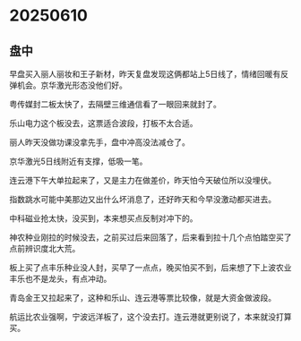 # 20250610

## 盘中

早盘买入丽人丽妆和王子新材，昨天复盘发现这俩都站上5日线了，情绪回暖有反弹机会。京华激光形态没他们好。

粤传媒封二板太快了，去隔壁三维通信看了一眼回来就封了。

乐山电力这个板没去，这票适合波段，打板不太合适。

丽人昨天没做功课没拿先手，盘中冲高没法减仓了。

京华激光5日线附近有支撑，低吸一笔。

连云港下午大单拉起来了，又是主力在做差价，昨天怕今天破位所以没埋伏。

指数跳水可能中美那边又出什么坏消息了，还好昨天和今早没激动都买进去。

中科磁业抢太快，没买到，本来想买点反制对冲下的。

神农种业刚拉的时候没去，之前买过后来回落了，后来看到拉十几个点怕踏空买了点前辨识度北大荒。

板上买了点丰乐种业没人封，买早了一点点，晚买怕买不到，后来想了下上波农业丰乐也不是龙头，有点冲动。

青岛金王又拉起来了，这种和乐山、连云港等票比较像，就是大资金做波段。

航运比农业强啊，宁波远洋板了，这个没去打。连云港就更别说了，本来就没打算买。
